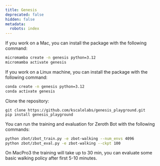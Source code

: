 ```yaml
---
title: Genesis
deprecated: false
hidden: false
metadata:
  robots: index
---
```

If you work on a Mac, you can install the package with the following command:

```bash
micromamba create -n genesis python=3.12
micromamba activate genesis
```

If you work on a Linux machine, you can install the package with the following command:

```bash
conda create -n genesis python=3.12
conda activate genesis
```

Clone the repository:

```
git clone https://github.com/kscalelabs/genesis_playground.git
pip install genesis_playground
```

You can run the training and evaluation for Zeroth Bot with the following commands:

```bash
python zbot/zbot_train.py -e zbot-walking --num_envs 4096
python zbot/zbot_eval.py -e zbot-walking --ckpt 100
```

On MacPro3 the training will take up to 30 min, you can evaluate some basic walking policy after first 5-10 minutes.